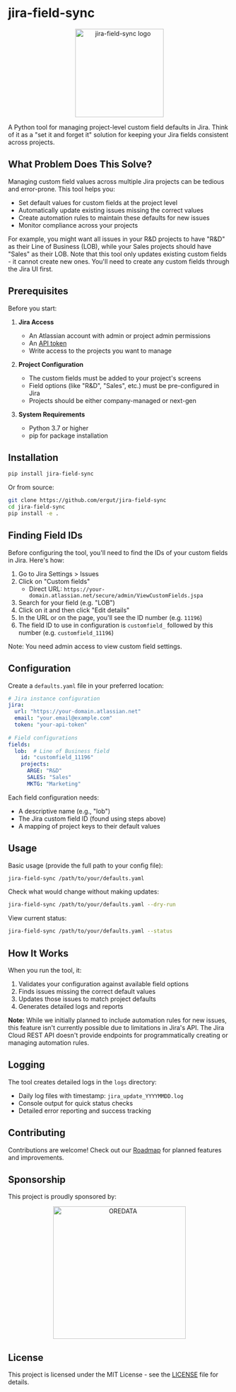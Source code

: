 # jira-field-sync

<div align="center">
  <img src="assets/logo-nobg.png" alt="jira-field-sync logo" width="200"/>
</div>

A Python tool for managing project-level custom field defaults in Jira. Think of it as a "set it and forget it" solution for keeping your Jira fields consistent across projects.

## What Problem Does This Solve?

Managing custom field values across multiple Jira projects can be tedious and error-prone. This tool helps you:

- Set default values for custom fields at the project level
- Automatically update existing issues missing the correct values
- Create automation rules to maintain these defaults for new issues
- Monitor compliance across your projects

For example, you might want all issues in your R&D projects to have "R&D" as their Line of Business (LOB), while your Sales projects should have "Sales" as their LOB. Note that this tool only updates existing custom fields - it cannot create new ones. You'll need to create any custom fields through the Jira UI first.

## Prerequisites

Before you start:

1. **Jira Access**
   - An Atlassian account with admin or project admin permissions
   - An [API token](https://id.atlassian.com/manage-profile/security/api-tokens)
   - Write access to the projects you want to manage

2. **Project Configuration**
   - The custom fields must be added to your project's screens
   - Field options (like "R&D", "Sales", etc.) must be pre-configured in Jira
   - Projects should be either company-managed or next-gen

3. **System Requirements**
   - Python 3.7 or higher
   - pip for package installation

## Installation

```bash
pip install jira-field-sync
```

Or from source:

```bash
git clone https://github.com/ergut/jira-field-sync
cd jira-field-sync
pip install -e .
```

## Finding Field IDs

Before configuring the tool, you'll need to find the IDs of your custom fields in Jira. Here's how:

1. Go to Jira Settings > Issues
2. Click on "Custom fields"
   - Direct URL: `https://your-domain.atlassian.net/secure/admin/ViewCustomFields.jspa`
3. Search for your field (e.g. "LOB")
4. Click on it and then click "Edit details"
5. In the URL or on the page, you'll see the ID number (e.g. `11196`)
6. The field ID to use in configuration is `customfield_` followed by this number (e.g. `customfield_11196`)

Note: You need admin access to view custom field settings.

## Configuration

Create a `defaults.yaml` file in your preferred location:

```yaml
# Jira instance configuration
jira:
  url: "https://your-domain.atlassian.net"
  email: "your.email@example.com"
  token: "your-api-token"
  
# Field configurations
fields:
  lob:  # Line of Business field
    id: "customfield_11196"
    projects:
      ARGE: "R&D"
      SALES: "Sales"
      MKTG: "Marketing"
```

Each field configuration needs:

- A descriptive name (e.g., "lob")
- The Jira custom field ID (found using steps above)
- A mapping of project keys to their default values

## Usage

Basic usage (provide the full path to your config file):

```bash
jira-field-sync /path/to/your/defaults.yaml
```

Check what would change without making updates:

```bash
jira-field-sync /path/to/your/defaults.yaml --dry-run
```

View current status:

```bash
jira-field-sync /path/to/your/defaults.yaml --status
```

## How It Works

When you run the tool, it:

1. Validates your configuration against available field options
2. Finds issues missing the correct default values
3. Updates those issues to match project defaults
4. Generates detailed logs and reports

**Note:** While we initially planned to include automation rules for new issues, this feature isn't currently possible due to limitations in Jira's API. The Jira Cloud REST API doesn't provide endpoints for programmatically creating or managing automation rules.

## Logging

The tool creates detailed logs in the `logs` directory:

- Daily log files with timestamp: `jira_update_YYYYMMDD.log`
- Console output for quick status checks
- Detailed error reporting and success tracking

## Contributing

Contributions are welcome! Check out our [Roadmap](ROADMAP.md) for planned features and improvements.

## Sponsorship

This project is proudly sponsored by:

<div align="center">
  <a href="https://www.oredata.com">
    <img src="assets/oredata-logo-nobg.png" alt="OREDATA" width="300"/>
  </a>
</div>

## License

This project is licensed under the MIT License - see the [LICENSE](LICENSE) file for details.
